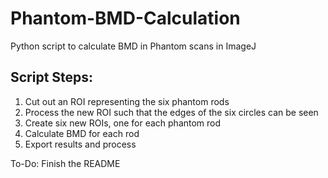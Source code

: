 # Phantom-BMD-Calculation
Python script to calculate BMD in Phantom scans in ImageJ

## Script Steps:
1. Cut out an ROI representing the six phantom rods
2. Process the new ROI such that the edges of the six circles can be seen
3. Create six new ROIs, one for each phantom rod
4. Calculate BMD for each rod
5. Export results and process

To-Do: Finish the README
